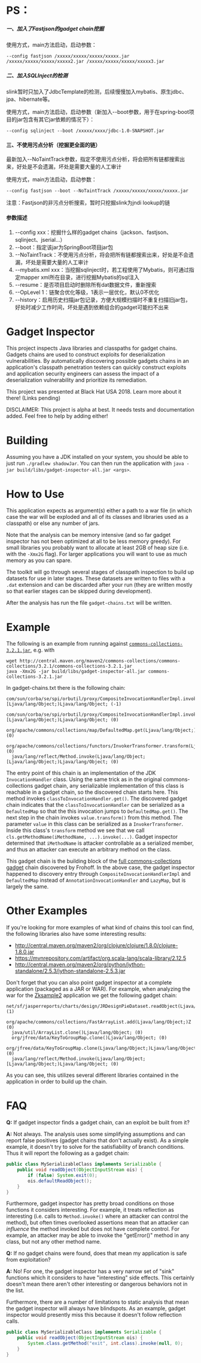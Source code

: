 PS：
================
##### 一、加入了Fastjson的gadget chain挖掘

使用方式，main方法启动，启动参数：
```
--config fastjson /xxxxx/xxxxx/xxxxx/xxxxx.jar /xxxxx/xxxxx/xxxxx/xxxxx2.jar /xxxxx/xxxxx/xxxxx/xxxxx3.jar
```

##### 二、加入SQLInject的检测

slink暂时只加入了JdbcTemplate的检测，后续慢慢加入mybatis、原生jdbc、jpa、hibernate等。

使用方式，main方法启动，启动参数（新加入--boot参数，用于在spring-boot项目的jar包含有其它jar依赖的情况下）：
```
--config sqlinject --boot /xxxxx/xxxx/jdbc-1.0-SNAPSHOT.jar
```

#### 三、不使用污点分析（挖掘更全面的链）

最新加入--NoTaintTrack参数，指定不使用污点分析，将会把所有链都搜索出来，好处是不会遗漏，坏处是需要大量的人工审计

使用方式，main方法启动，启动参数：
```
--config fastjson --boot --NoTaintTrack /xxxxx/xxxxx/xxxxx/xxxxx.jar
```
注意：Fastjson的非污点分析搜索，暂时只挖掘slink为jndi lookup的链

#### 参数描述
1. --config xxx：挖掘什么样的gadget chains（jackson、fastjson、sqlinject、jserial...）
2. --boot：指定该jar为SpringBoot项目jar包
3. --NoTaintTrack：不使用污点分析，将会把所有链都搜索出来，好处是不会遗漏，坏处是需要大量的人工审计
4. --mybatis.xml xxx：当挖掘sqlinject时，若工程使用了Mybatis，则可通过指定mapper xml所在目录，进行挖掘Mybatis的sql注入
5. --resume：是否项目启动时删除所有dat数据文件，重新搜索
6. --OpLevel 1：链聚合优化等级，1表示一层优化，默认0不优化
7. --history：启用历史扫描jar包记录，方便大规模扫描时不重复扫描旧jar包，好处时减少工作时间，坏处是遇到依赖组合的gadget可能扫不出来

Gadget Inspector
================

This project inspects Java libraries and classpaths for gadget chains. Gadgets chains are used to construct exploits for deserialization vulnerabilities. By automatically discovering possible gadgets chains in an application's classpath penetration testers can quickly construct exploits and application security engineers can assess the impact of a deserialization vulnerability and prioritize its remediation.

This project was presented at Black Hat USA 2018. Learn more about it there! (Links pending)

DISCLAIMER: This project is alpha at best. It needs tests and documentation added. Feel free to help by adding either!

Building
========

Assuming you have a JDK installed on your system, you should be able to just run `./gradlew shadowJar`. You can then run the application with `java -jar build/libs/gadget-inspector-all.jar <args>`.
 
How to Use
==========

This application expects as argument(s) either a path to a war file (in which case the war will be exploded and all of its classes and libraries used as a classpath) or else any number of jars.

Note that the analysis can be memory intensive (and so far gadget inspector has not been optimized at all to be less memory greedy). For small libraries you probably want to allocate at least 2GB of heap size (i.e. with the `-Xmx2G` flag). For larger applications you will want to use as much memory as you can spare.

The toolkit will go through several stages of classpath inspection to build up datasets for use in later stages. These datasets are written to files with a `.dat` extension and can be discarded after your run (they are written mostly so that earlier stages can be skipped during development).

After the analysis has run the file `gadget-chains.txt` will be written.


Example
=======

The following is an example from running against [`commons-collections-3.2.1.jar`](http://central.maven.org/maven2/commons-collections/commons-collections/3.2.1/commons-collections-3.2.1.jar), e.g. with

```
wget http://central.maven.org/maven2/commons-collections/commons-collections/3.2.1/commons-collections-3.2.1.jar
java -Xmx2G -jar build/libs/gadget-inspector-all.jar commons-collections-3.2.1.jar
```

In gadget-chains.txt there is the following chain:
```
com/sun/corba/se/spi/orbutil/proxy/CompositeInvocationHandlerImpl.invoke(Ljava/lang/Object;Ljava/lang/reflect/Method;[Ljava/lang/Object;)Ljava/lang/Object; (-1)
  com/sun/corba/se/spi/orbutil/proxy/CompositeInvocationHandlerImpl.invoke(Ljava/lang/Object;Ljava/lang/reflect/Method;[Ljava/lang/Object;)Ljava/lang/Object; (0)
  org/apache/commons/collections/map/DefaultedMap.get(Ljava/lang/Object;)Ljava/lang/Object; (0)
  org/apache/commons/collections/functors/InvokerTransformer.transform(Ljava/lang/Object;)Ljava/lang/Object; (0)
  java/lang/reflect/Method.invoke(Ljava/lang/Object;[Ljava/lang/Object;)Ljava/lang/Object; (0)
```

The entry point of this chain is an implementation of the JDK `InvocationHandler` class. Using the same trick as in the original commons-collections gadget chain, any serializable implementation of this class is reachable in a gadget chain, so the discovered chain starts here. This method invokes `classToInvocationHandler.get()`. The discovered gadget chain indicates that the `classToInvocationHandler` can be serialized as a `DefaultedMap` so that the this invocation jumps to `DefaultedMap.get()`. The next step in the chain invokes `value.transform()` from this method. The parameter `value` in this class can be serialized as a `InvokerTransformer`. Inside this class's `transform` method we see that we call `cls.getMethodName(iMethodName, ...).invoke(...)`. Gadget inspector determined that `iMethodName` is attacker controllable as a serialized member, and thus an attacker can execute an arbitrary method on the class.
 
This gadget chain is the building block of the [full commons-collections gadget](https://github.com/frohoff/ysoserial/blob/master/src/main/java/ysoserial/payloads/CommonsCollections1.java) chain discovered by Frohoff. In the above case, the gadget inspector happened to discovery entry through `CompositeInvocationHandlerImpl` and `DefaultedMap` instead of `AnnotationInvocationHandler` and `LazyMap`, but is largely the same.


Other Examples
==============

If you're looking for more examples of what kind of chains this tool can find, the following libraries also have some interesting results:

* http://central.maven.org/maven2/org/clojure/clojure/1.8.0/clojure-1.8.0.jar
* https://mvnrepository.com/artifact/org.scala-lang/scala-library/2.12.5
* http://central.maven.org/maven2/org/python/jython-standalone/2.5.3/jython-standalone-2.5.3.jar

Don't forget that you can also point gadget inspector at a complete application (packaged as a JAR or WAR). For example, when analyzing the war for the [Zksample2](https://sourceforge.net/projects/zksample2/) application we get the following gadget chain:

```
net/sf/jasperreports/charts/design/JRDesignPieDataset.readObject(Ljava/io/ObjectInputStream;)V (1)
  org/apache/commons/collections/FastArrayList.add(Ljava/lang/Object;)Z (0)
  java/util/ArrayList.clone()Ljava/lang/Object; (0)
  org/jfree/data/KeyToGroupMap.clone()Ljava/lang/Object; (0)
  org/jfree/data/KeyToGroupMap.clone(Ljava/lang/Object;)Ljava/lang/Object; (0)
  java/lang/reflect/Method.invoke(Ljava/lang/Object;[Ljava/lang/Object;)Ljava/lang/Object; (0)
```

As you can see, this utilizes several different libraries contained in the application in order to build up the chain.

FAQ
===

**Q:** If gadget inspector finds a gadget chain, can an exploit be built from it?

**A:** Not always. The analysis uses some simplifying assumptions and can report false positives (gadget chains that don't actually exist). As a simple example, it doesn't try to solve for the satisfiability of branch conditions. Thus it will report the following as a gadget chain:

```java
public class MySerializableClass implements Serializable {
    public void readObject(ObjectInputStream ois) {
        if (false) System.exit(0);
        ois.defaultReadObject();
    }
}
```

Furthermore, gadget inspector has pretty broad conditions on those functions it considers interesting. For example, it treats reflection as interesting (i.e. calls to `Method.invoke()` where an attacker can control the method), but often times overlooked assertions mean that an attacker can *influence* the method invoked but does not have complete control. For example, an attacker may be able to invoke the "getError()" method in any class, but not any other method name.


**Q:** If no gadget chains were found, does that mean my application is safe from exploitation?

**A:** No! For one, the gadget inspector has a very narrow set of "sink" functions which it considers to have "interesting" side effects. This certainly doesn't mean there aren't other interesting or dangerous behaviors not in the list.

Furthermore, there are a number of limitations to static analysis that mean the gadget inspector will always have blindspots. As an example, gadget inspector would presently miss this because it doesn't follow reflection calls.

```java
public class MySerializableClass implements Serializable {
    public void readObject(ObjectInputStream ois) {
        System.class.getMethod("exit", int.class).invoke(null, 0);
    }
}
```
